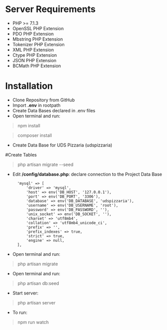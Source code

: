 # Server Requirements

- PHP >= 7.1.3
- OpenSSL PHP Extension
- PDO PHP Extension
- Mbstring PHP Extension
- Tokenizer PHP Extension
- XML PHP Extension
- Ctype PHP Extension
- JSON PHP Extension
- BCMath PHP Extension

# Installation
- Clone Repository from GitHub
- Import **.env** in rootpath
- Create Data Bases declared in .env files
- Open terminal and run:

> npm install

> composer install

- Create Data Base for UDS Pizzaria (udspizzaria)

#Create Tables
> php artisan migrate --seed

- Edit **/config/database.php**: declare connection to the Project Data Base

        'mysql' => [
            'driver' => 'mysql',
            'host' => env('DB_HOST', '127.0.0.1'),
            'port' => env('DB_PORT', '3306'),
            'database' => env('DB_DATABASE', 'udspizzaria'),
            'username' => env('DB_USERNAME', 'root'),
            'password' => env('DB_PASSWORD', ''),
            'unix_socket' => env('DB_SOCKET', ''),
            'charset' => 'utf8mb4',
            'collation' => 'utf8mb4_unicode_ci',
            'prefix' => '',
            'prefix_indexes' => true,
            'strict' => true,
            'engine' => null,
        ],

- Open terminal and run:
> php artisan migrate

- Open terminal and run:
> php artisan db:seed

- Start server:
> php artisan server

- To run:
> npm run watch
